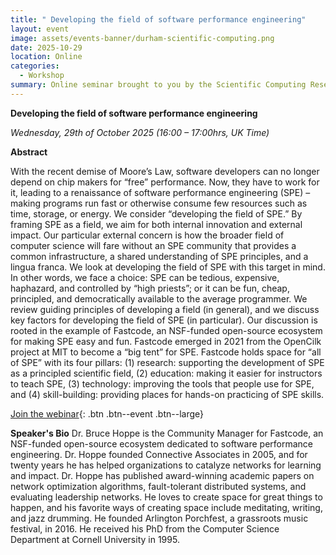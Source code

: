 ```yaml
---
title: " Developing the field of software performance engineering"
layout: event
image: assets/events-banner/durham-scientific-computing.png
date: 2025-10-29
location: Online
categories:
  - Workshop
summary: Online seminar brought to you by the Scientific Computing Research group at Durham University
---
```


**Developing the field of software performance engineering**

*Wednesday, 29th of October 2025 (16:00 – 17:00hrs, UK Time)*

**Abstract**

With the recent demise of Moore’s Law, software developers can no longer depend on chip makers for “free” performance. Now, they have to work for it, leading to a renaissance of software performance engineering (SPE) – making programs run fast or otherwise consume few resources such as time, storage, or energy. We consider “developing the field of SPE.” By framing SPE as a field, we aim for both internal innovation and external impact. Our particular external concern is how the broader field of computer science will fare without an SPE community that provides a common infrastructure, a shared understanding of SPE principles, and a lingua franca. We look at developing the field of SPE with this target in mind. In other words, we face a choice: SPE can be tedious, expensive, haphazard, and controlled by “high priests”; or it can be fun, cheap, principled, and democratically available to the average programmer. We review guiding principles of developing a field (in general), and we discuss key factors for developing the field of SPE (in particular). Our discussion is rooted in the example of Fastcode, an NSF-funded open-source ecosystem for making SPE easy and fun. Fastcode emerged in 2021 from the OpenCilk project at MIT to become a “big tent” for SPE. Fastcode holds space for “all of SPE” with its four pillars: (1) research: supporting the development of SPE as a principled scientific field, (2) education: making it easier for instructors to teach SPE, (3) technology: improving the tools that people use for SPE, and (4) skill-building: providing places for hands-on practicing of SPE skills.

[Join the webinar](https://eur01.safelinks.protection.outlook.com/?url=https%3A%2F%2Fmit.zoom.us%2Fmeeting%2Fregister%2FGtazQzZYT0i9wtxitoa7wQ&data=05%7C02%7Ceva.fernandez-amez%40durham.ac.uk%7C9b7dc58523524dd25b5008de1618c2c4%7C7250d88b4b684529be44d59a2d8a6f94%7C0%7C0%7C638972492758726563%7CUnknown%7CTWFpbGZsb3d8eyJFbXB0eU1hcGkiOnRydWUsIlYiOiIwLjAuMDAwMCIsIlAiOiJXaW4zMiIsIkFOIjoiTWFpbCIsIldUIjoyfQ%3D%3D%7C0%7C%7C%7C&sdata=e7Vc%2FaGuir65dNp4FirmqOVxfY0dcOeUy%2FU6mhIhcqs%3D&reserved=0){: .btn .btn--event .btn--large}

**Speaker's Bio**
Dr. Bruce Hoppe is the Community Manager for Fastcode, an NSF-funded open-source ecosystem dedicated to software performance engineering. Dr. Hoppe founded Connective Associates in 2005, and for twenty years he has helped organizations to catalyze networks for learning and impact. Dr. Hoppe has published award-winning academic papers on network optimization algorithms, fault-tolerant distributed systems, and evaluating leadership networks. He loves to create space for great things to happen, and his favorite ways of creating space include meditating, writing, and jazz drumming. He founded Arlington Porchfest, a grassroots music festival, in 2016. He received his PhD from the Computer Science Department at Cornell University in 1995.


